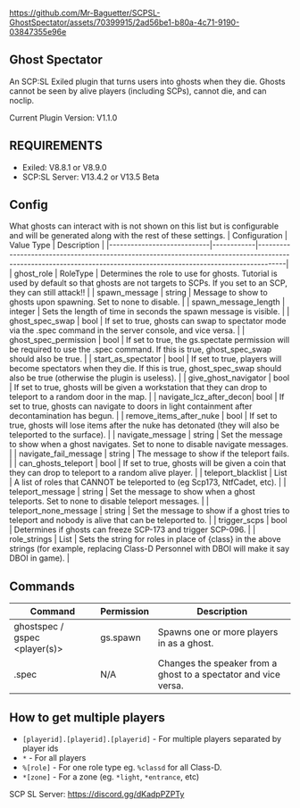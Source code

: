
https://github.com/Mr-Baguetter/SCPSL-GhostSpectator/assets/70399915/2ad56be1-b80a-4c71-9190-03847355e96e

## Ghost Spectator
An SCP:SL Exiled plugin that turns users into ghosts when they die. Ghosts cannot be seen by alive players (including SCPs), cannot die, and can noclip.

Current Plugin Version: V1.1.0

## REQUIREMENTS
* Exiled: V8.8.1 or V8.9.0
* SCP:SL Server: V13.4.2 or V13.5 Beta

## Config
What ghosts can interact with is not shown on this list but is configurable and will be generated along with the rest of these settings.
| Configuration              | Value Type | Description                                                                                                                                                        |
|----------------------------|------------|--------------------------------------------------------------------------------------------------------------------------------------------------------------------|
| ghost\_role                | RoleType   | Determines the role to use for ghosts. Tutorial is used by default so that ghosts are not targets to SCPs. If you set to an SCP, they can still attack!!   |
| spawn\_message             | string     | Message to show to ghosts upon spawning\. Set to none to disable\.                                                                                                 |
| spawn\_message\_length     | integer    | Sets the length of time in seconds the spawn message is visible\.                                                                                                  |
| ghost\_spec\_swap          | bool       | If set to true, ghosts can swap to spectator mode via the \.spec command in the server console, and vice versa\.                                                   |
| ghost\_spec\_permission    | bool       | If set to true, the gs.spectate permission will be required to use the .spec command. If this is true, ghost_spec_swap should also be true.                        |
| start\_as\_spectator       | bool       | If set to true, players will become spectators when they die. If this is true, ghost_spec_swap should also be true (otherwise the plugin is useless).              |
| give\_ghost\_navigator     | bool       | If set to true, ghosts will be given a workstation that they can drop to teleport to a random door in the map.                                                     |
| navigate\_lcz\_after\_decon| bool       | If set to true, ghosts can navigate to doors in light containment after decontamination has begun\.                                                                |
| remove\_items\_after\_nuke | bool       | If set to true, ghosts will lose items after the nuke has detonated (they will also be teleported to the surface).                                                 |
| navigate\_message          | string     | Set the message to show when a ghost navigates\. Set to none to disable navigate messages\.                                                                        |
| navigate\_fail\_message    | string     | The message to show if the teleport fails\.                                                                                                                        |
| can\_ghosts\_teleport      | bool       | If set to true, ghosts will be given a coin that they can drop to teleport to a random alive player\.                                                              |
| teleport\_blacklist        | List       | A list of roles that CANNOT be teleported to \(eg Scp173, NtfCadet, etc\)\.                                                                                        |
| teleport\_message          | string     | Set the message to show when a ghost teleports\. Set to none to disable teleport messages\.                                                                        |
| teleport\_none\_message    | string     | Set the message to show if a ghost tries to teleport and nobody is alive that can be teleported to\.                                                               |
| trigger\_scps              | bool       | Determines if ghosts can freeze SCP\-173 and trigger SCP\-096\.                                                                                                    |
| role\_strings              | List       | Sets the string for roles in place of \{class\} in the above strings \(for example, replacing Class-D Personnel with DBOI will make it say DBOI in game\)\.        |

## Commands
| Command                         | Permission | Description                                                      |
|---------------------------------|------------|------------------------------------------------------------------|
| ghostspec / gspec <player\(s\)> | gs\.spawn  | Spawns one or more players in as a ghost\.                       |
| .spec                           | N/A        | Changes the speaker from a ghost to a spectator and vice versa\. |

## How to get multiple players
- `[playerid].[playerid].[playerid]` - For multiple players separated by player ids
- `*` - For all players
- `%[role]` - For one role type eg. `%classd` for all Class-D.
- `*[zone]` - For a zone (eg. `*light`, `*entrance`, etc)

SCP SL Server:
https://discord.gg/dKadpPZPTy
